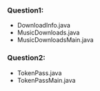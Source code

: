 ### Question1:
- DownloadInfo.java
- MusicDownloads.java
- MusicDownloadsMain.java
### Question2:
- TokenPass.java
- TokenPassMain.java